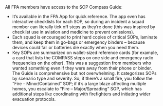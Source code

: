 All FPA members have access to the SOP Compass Guide:  
- It’s available in the FPA App for quick reference. The app even has interactive checklists for each SOP, so during an incident a squad member can literally tick off steps as they’re done (this was inspired by checklist use in aviation and medicine to prevent omissions).  
- Each squad is encouraged to print hard copies of critical SOPs, laminate them, and keep them in go-bags or emergency binders – because devices could fail or batteries die exactly when you need them.  
- Key SOPs are summarized on wallet-sized reference cards (for example, a card that lists the COMPASS steps on one side and emergency radio frequencies on the other). This was a suggestion from members who wanted something even if they were away from their phone or binder.  
The Guide is comprehensive but not overwhelming. It categorizes SOPs by scenario type and severity. So, if there’s a small fire, you follow the “Fire – Minor/Contained” SOP; if it’s a large blaze affecting multiple homes, you escalate to “Fire – Major/Spreading” SOP, which has additional steps like coordinating with firefighters and initiating wider evacuation protocols.